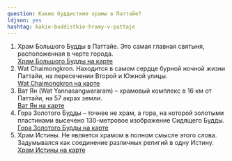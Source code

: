 ```yaml
---
question: Какие буддисткие храмы в Паттайе?
ldjson: yes
hashtag: kakie-buddistkie-hramy-v-pattaje
---
```



1. Храм Большого Будды в Паттайе. Это самая главная святыня, расположенная в черте города.  
    [Храм Большого Будды на карте](https://goo.gl/maps/hBE2WX8ULhiKLpfr5)
2. Wat Chaimongkron. Находится в самом сердце бурной ночной жизни Паттайи, на пересечении Второй и Южной улицы.  
    [Wat Chaimongkron на карте](https://goo.gl/maps/68RGSh5LSCEx77T3A)
3. Ват Ян (Wat Yannasangwararam) – храмовый комплекс в 16 км от Паттайи, на 57 акрах земли.  
    [Ват Ян на карте](https://goo.gl/maps/s978Qc5TSdcy2JgP9)
4. Гора Золотого Будды – точнее не храм, а гора, на которой золотыми пластинами высечено 130-метровое изображение Сидящего Будды.  
    [Гора Золотого Будды на карте](https://goo.gl/maps/k2nUdNhLat1hLb9D9)
5. Храм Истины. Не является храмом в полном смысле этого слова. Задумывался как соединение различных религий в одну Истину.  
    [Храм Истины на карте](https://goo.gl/maps/Z5mk4tG5zjEWhjyBA)
